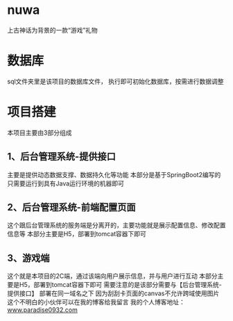 # nuwa
上古神话为背景的一款“游戏”礼物

# 数据库
sql文件夹里是该项目的数据库文件， 执行即可初始化数据库，按需进行数据调整

# 项目搭建
本项目主要由3部分组成
## 1、后台管理系统-提供接口
主要是提供动态数据支撑、数据持久化等功能
本部分是基于SpringBoot2编写的
只需要运行到具有Java运行环境的机器即可

## 2、后台管理系统-前端配置页面
这个跟后台管理系统的服务端是分离开的，主要功能就是展示配置信息、修改配置信息等
本部分主要是H5，部署到tomcat容器下即可

## 3、游戏端
这个就是本项目的2C端，通过该端向用户展示信息，并与用户进行互动
本部分主要是H5，部署到tomcat容器下即可
需要注意的是该部分需要与【后台管理系统-提供接口】 部署在同一域名之下
因为刮刮卡页面的canvas不允许跨域使用图片
这个不明白的小伙伴可以在我的博客给我留言
我的个人博客地址： www.paradise0932.com
